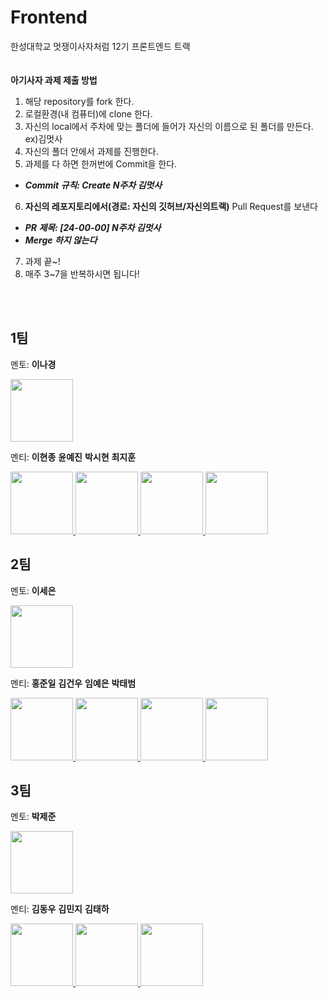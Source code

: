# Frontend
한성대학교 멋쟁이사자처럼 12기 프론트엔드 트랙
<br>
<br>
<br>
**아기사자 과제 제출 방법**
1. 해당 repository를 fork 한다.
2. 로컬환경(내 컴퓨터)에 clone 한다.
3. 자신의 local에서 주차에 맞는 폴더에 들어가 자신의 이름으로 된 폴더를 만든다.
ex)김멋사
4. 자신의 폴더 안에서 과제를 진행한다.
5. 과제를 다 하면 한꺼번에 Commit을 한다.
- ***Commit 규칙: Create N주차 김멋사***
6. **자신의 레포지토리에서(경로: 자신의 깃허브/자신의트랙)** Pull Request를 보낸다
- ***PR 제목: [24-00-00] N주차 김멋사***
- ***Merge 하지 않는다***
7. 과제 끝~!
8. 매주 3~7을 반복하시면 됩니다!
<br>
<br>

## 1팀
멘토: **이나경**
<div>
   <a href="https://github.com/lee-nakyung">
    <img src="https://avatars.githubusercontent.com/u/115490634?v=4" width="100" style="max-width: 100%;">
  </a>
</div>

멘티: **이현종** **윤예진** **박시현** **최지훈**

<div>
  <a href="https://github.com/Navi-Up">
    <img src="https://avatars.githubusercontent.com/u/87771727?v=4" width="100" style="max-width: 100%;">
  </a>
  <a href="https://github.com/nyun-nye">
    <img src="https://avatars.githubusercontent.com/u/138736197?v=4" width="100" style="max-width: 100%;">
  </a>
    <a href="https://github.com/boxion">
    <img src="https://avatars.githubusercontent.com/u/93407332?v=4" width="100" style="max-width: 100%;">
  </a>
    <a href="https://github.com/T3Tm">
    <img src="https://avatars.githubusercontent.com/u/96542456?v=4" width="100" style="max-width: 100%;">
  </a>
</div>

## 2팀
멘토: **이세은**
<div>
   <a href="https://github.com/sengooooo">
    <img src="https://avatars.githubusercontent.com/u/127099876?v=4" width="100" style="max-width: 100%;">
  </a>
</div>

멘티: **홍준일** **김건우** **임예은** **박태범**
<div>
   <a href="https://github.com/Hong-Jun-Il">
    <img src="https://avatars.githubusercontent.com/u/86016726?v=4" width="100" style="max-width: 100%;">
  </a>
  <a href="https://github.com/kmgnw">
    <img src="https://avatars.githubusercontent.com/u/127284120?v=4" width="100" style="max-width: 100%;">
  </a>
 <a href="https://github.com/ye-eun-min201">
    <img src="https://avatars.githubusercontent.com/u/111334319?v=4" width="100" style="max-width: 100%;">
  </a>
  <a href="https://github.com/Beomtae">
    <img src="https://avatars.githubusercontent.com/u/95863810?v=4" width="100" style="max-width: 100%;">
  </a>
</div>



## 3팀
멘토: **박제준**
<div>
  <a href="https://github.com/Jun279">
    <img src="https://avatars.githubusercontent.com/u/122501996?v=4" width="100" style="max-width: 100%;">
  </a>
</div>

멘티: **김동우** **김민지** **김태하**
<div>
  <a href="https://github.com/4BFC">
    <img src="https://avatars.githubusercontent.com/u/109135643?v=4" width="100" style="max-width: 100%;">
  </a>
 <a href="https://github.com/minnji-kim">
    <img src="https://avatars.githubusercontent.com/u/164763162?v=4" width="100" style="max-width: 100%;">
  </a>
   <a href="https://github.com/xogk1128">
    <img src="https://avatars.githubusercontent.com/u/70803824?v=4" width="100" style="max-width: 100%;">
  </a>
</div>
